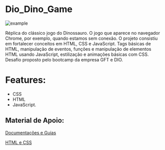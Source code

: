 # Dio_Dino_Game


![example](https://user-images.githubusercontent.com/60372066/110000524-28995780-7cf2-11eb-801a-c6fb012d3330.png)



Réplica do clássico jogo do Dinossauro. O jogo que aparece no navegador Chrome, por exemplo, quando estamos sem conexão. O projeto consistiu em fortalecer conceitos em HTML, CSS e JavaScript. Tags básicas de HTML, manipulação de eventos, funções e manipulação de elementos HTML usando JavaScript, estilização e animações básicas com CSS. 
Desafio proposto pelo bootcamp da empresa GFT e DIO.



<h1>Features:</h1>
  
  * CSS
  * HTML
  * JavaScript.



<h2>Material de Apoio:</h2>
  
  [Documentações e Guias](https://developer.mozilla.org/pt-BR/)
  
  [HTML e CSS](https://www.w3schools.com)
